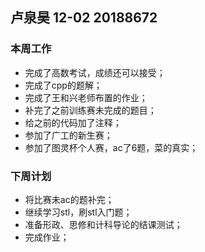 ## 卢泉昊 12-02 20188672

### 本周工作

- 完成了高数考试，成绩还可以接受；
- 完成了cpp的题解；
- 完成了王和兴老师布置的作业；
- 补完了之前训练赛未完成的题目；
- 给之前的代码加了注释；
- 参加了广工的新生赛；
- 参加了图灵杯个人赛，ac了6题，菜的真实；

### 下周计划

- 将比赛未ac的题补完；
- 继续学习stl，刷stl入门题；
- 准备形政、思修和计科导论的结课测试；
- 完成作业；
 